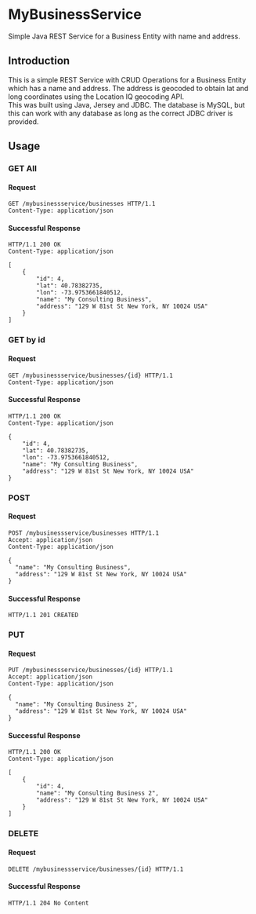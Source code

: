 # MyBusinessService
Simple Java REST Service for a Business Entity with name and address. 

<h2>Introduction</h2>
This is a simple REST Service with CRUD Operations for a Business Entity which has a name and address. The address is geocoded to obtain lat and long coordinates using the Location IQ geocoding API.<br/>
This was built using Java, Jersey and JDBC. The database is MySQL, but this can work with any database as long as the correct JDBC driver is provided.

<h2>Usage</h2>
<h3>GET All</h3>
<h4>Request</h4>

```
GET /mybusinessservice/businesses HTTP/1.1
Content-Type: application/json
```

<h4>Successful Response</h4>

```
HTTP/1.1 200 OK
Content-Type: application/json

[
    {
        "id": 4,
        "lat": 40.78382735,
        "lon": -73.9753661840512,
        "name": "My Consulting Business",
        "address": "129 W 81st St New York, NY 10024 USA"
    }
]
```
<h3>GET by id</h3>
<h4>Request</h4>

```
GET /mybusinessservice/businesses/{id} HTTP/1.1
Content-Type: application/json
```

<h4>Successful Response</h4>

```
HTTP/1.1 200 OK
Content-Type: application/json

{
    "id": 4,
    "lat": 40.78382735,
    "lon": -73.9753661840512,
    "name": "My Consulting Business",
    "address": "129 W 81st St New York, NY 10024 USA"
}
```

<h3>POST</h3>
<h4>Request</h4>

```
POST /mybusinessservice/businesses HTTP/1.1
Accept: application/json
Content-Type: application/json

{
  "name": "My Consulting Business",
  "address": "129 W 81st St New York, NY 10024 USA"
}
```

<h4>Successful Response</h3>

`HTTP/1.1 201 CREATED`

<h3>PUT</h3>
<h4>Request</h4>

```
PUT /mybusinessservice/businesses/{id} HTTP/1.1
Accept: application/json
Content-Type: application/json

{
  "name": "My Consulting Business 2",
  "address": "129 W 81st St New York, NY 10024 USA"
}
```

<h4>Successful Response</h4>

```
HTTP/1.1 200 OK
Content-Type: application/json

[
    {
        "id": 4,
        "name": "My Consulting Business 2",
        "address": "129 W 81st St New York, NY 10024 USA"
    }
]
```

<h3>DELETE</h3>
<h4>Request</h4>

`DELETE /mybusinessservice/businesses/{id} HTTP/1.1`

<h4>Successful Response</h4>

`HTTP/1.1 204 No Content`
